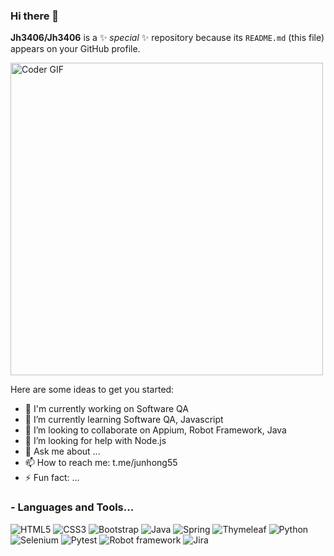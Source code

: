 ### Hi there 👋


**Jh3406/Jh3406** is a ✨ _special_ ✨ repository because its `README.md` (this file) appears on your GitHub profile.

<img src="https://media.giphy.com/media/SWoSkN6DxTszqIKEqv/giphy.gif" alt="Coder GIF" width="500">

Here are some ideas to get you started:

- 💬 I'm currently working on Software QA
- 🌱 I’m currently learning Software QA, Javascript
- 👯 I’m looking to collaborate on Appium, Robot Framework, Java
- 🤔 I’m looking for help with Node.js
- 💬 Ask me about ...
- 📫 How to reach me: t.me/junhong55
- ⚡ Fun fact: ...

### - Languages and Tools...


  ![HTML5](https://img.shields.io/badge/-HTML5-563D7C?style=flat-square&logo=html5&logoColor=white)
  ![CSS3](https://img.shields.io/badge/-CSS3-563D7C?style=flat-square&logo=css3)
  ![Bootstrap](https://img.shields.io/badge/-Bootstrap-563D7C?style=flat-square&logo=bootstrap)
  ![Java](https://img.shields.io/badge/-Java-563D7C?style=flat-square&logo=Java)
  ![Spring](https://img.shields.io/badge/-Spring-563D7C?style=flat-square&logo=Spring)
  ![Thymeleaf](https://img.shields.io/badge/-Thymeleaf-563D7C?style=flat-square&logo=Thymeleaf)
  ![Python](https://img.shields.io/badge/-Python-563D7C?style=flat-square&logo=Python)
  ![Selenium](https://img.shields.io/badge/-Selenium-563D7C?style=flat-square&logo=Selenium)
  ![Pytest](https://img.shields.io/badge/-Pytest-563D7C?style=flat-square&logo=Pytest)
  ![Robot framework](https://img.shields.io/badge/-robotframework-563D7C?style=flat-square&logo=robotframework)
  ![Jira](https://img.shields.io/badge/-Jira-563D7C?style=flat-square&logo=Jira)







